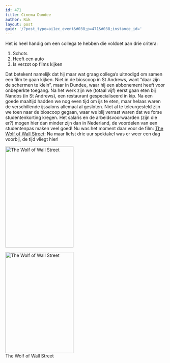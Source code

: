 ```yaml
---
id: 471
title: Cinema Dundee
author: Rik
layout: post
guid: '/?post_type=ai1ec_event&#038;p=471&#038;instance_id='
---
```

Het is heel handig om een collega te hebben die voldoet aan drie critera:

  1. Schots
  2. Heeft een auto
  3. Is verzot op films kijken

Dat betekent namelijk dat hij maar wat graag collega&#8217;s uitnodigd om samen een film te gaan kijken. Niet in de bioscoop in St Andrews, want &#8220;daar zijn de schermen te klein&#8221;, maar in Dundee, waar hij een abbonement heeft voor onbeperkte toegang. Na het werk zijn we (totaal vijf) eerst gaan eten bij Nandos (in St Andrews), een restaurant gespecialiseerd in kip. Na een goede maaltijd hadden we nog even tijd om ijs te eten, maar helaas waren de verschillende ijssalons allemaal al gesloten. Niet al te teleurgesteld zijn we toen naar de bioscoop gegaan, waar we blij verrast waren dat we forse studentenkorting kregen. Het salaris en de arbeidsvoorwaarden (zijn die er?) mogen hier dan minder zijn dan in Nederland, de voordelen van een studentenpas maken veel goed! Nu was het moment daar voor de film: [The Wolf of Wall Street][1]: Na maar liefst drie uur spektakel was er weer een dag voorbij, de tijd vliegt hier!

<div id="attachment_475" style="width: 224px" class="wp-caption aligncenter">
  <a href="/wp-content/uploads/2014/01/The-Wolf-of-Wall-Street-2013.jpg"><img class="lazy size-full wp-image-475" alt="The Wolf of Wall Street" src="http://csbnw.no-ip.org:38/wp-content/plugins/wp-images-lazy-loading/images/grey.gif" data-original="/wp-content/uploads/2014/01/The-Wolf-of-Wall-Street-2013.jpg" width="214" height="317" />
  
  <p class="wp-caption-text">
    <noscript>
      <img class="size-full wp-image-475" alt="The Wolf of Wall Street" src="/wp-content/uploads/2014/01/The-Wolf-of-Wall-Street-2013.jpg" width="214" height="317" />
    </noscript></a> The Wolf of Wall Street
  </p></div>

 [1]: http://www.imdb.com/title/tt0993846